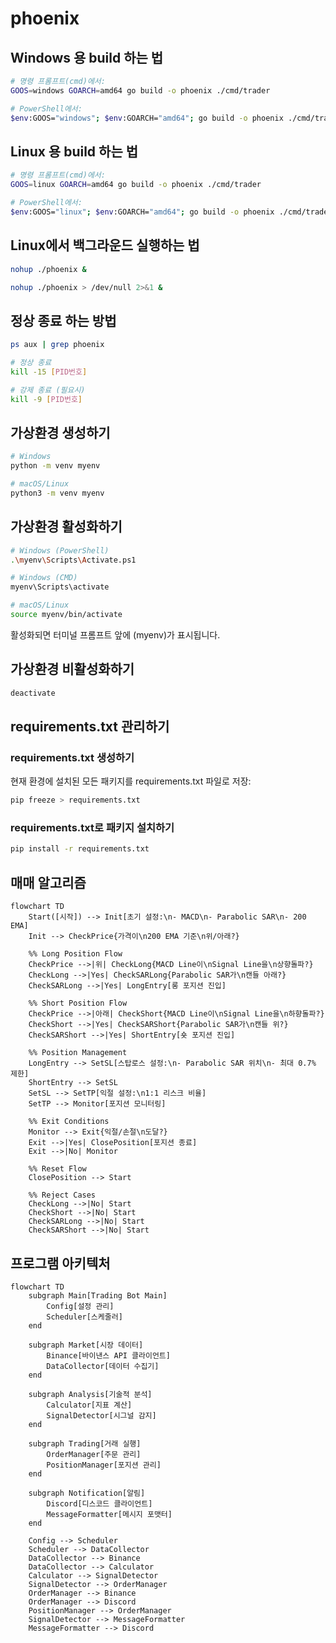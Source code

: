 # phoenix

## Windows 용 build 하는 법

```bash
# 명령 프롬프트(cmd)에서:
GOOS=windows GOARCH=amd64 go build -o phoenix ./cmd/trader

# PowerShell에서:
$env:GOOS="windows"; $env:GOARCH="amd64"; go build -o phoenix ./cmd/trader
```

## Linux 용 build 하는 법

```bash
# 명령 프롬프트(cmd)에서:
GOOS=linux GOARCH=amd64 go build -o phoenix ./cmd/trader

# PowerShell에서:
$env:GOOS="linux"; $env:GOARCH="amd64"; go build -o phoenix ./cmd/trader
```


## Linux에서 백그라운드 실행하는 법

```bash
nohup ./phoenix &
```

```bash
nohup ./phoenix > /dev/null 2>&1 &
```


## 정상 종료 하는 방법

```bash
ps aux | grep phoenix

# 정상 종료
kill -15 [PID번호]

# 강제 종료 (필요시)
kill -9 [PID번호]
```

## 가상환경 생성하기
```bash
# Windows
python -m venv myenv

# macOS/Linux
python3 -m venv myenv
```

## 가상환경 활성화하기
```bash
# Windows (PowerShell)
.\myenv\Scripts\Activate.ps1

# Windows (CMD)
myenv\Scripts\activate

# macOS/Linux
source myenv/bin/activate
```
활성화되면 터미널 프롬프트 앞에 (myenv)가 표시됩니다.

## 가상환경 비활성화하기
```bash
deactivate
```

## requirements.txt 관리하기

### requirements.txt 생성하기
현재 환경에 설치된 모든 패키지를 requirements.txt 파일로 저장:
```bash
pip freeze > requirements.txt
```

### requirements.txt로 패키지 설치하기
```bash
pip install -r requirements.txt
```

## 매매 알고리즘

```mermaid
flowchart TD
    Start([시작]) --> Init[초기 설정:\n- MACD\n- Parabolic SAR\n- 200 EMA]
    Init --> CheckPrice{가격이\n200 EMA 기준\n위/아래?}
    
    %% Long Position Flow
    CheckPrice -->|위| CheckLong{MACD Line이\nSignal Line을\n상향돌파?}
    CheckLong -->|Yes| CheckSARLong{Parabolic SAR가\n캔들 아래?}
    CheckSARLong -->|Yes| LongEntry[롱 포지션 진입]
    
    %% Short Position Flow
    CheckPrice -->|아래| CheckShort{MACD Line이\nSignal Line을\n하향돌파?}
    CheckShort -->|Yes| CheckSARShort{Parabolic SAR가\n캔들 위?}
    CheckSARShort -->|Yes| ShortEntry[숏 포지션 진입]
    
    %% Position Management
    LongEntry --> SetSL[스탑로스 설정:\n- Parabolic SAR 위치\n- 최대 0.7% 제한]
    ShortEntry --> SetSL
    SetSL --> SetTP[익절 설정:\n1:1 리스크 비율]
    SetTP --> Monitor[포지션 모니터링]
    
    %% Exit Conditions
    Monitor --> Exit{익절/손절\n도달?}
    Exit -->|Yes| ClosePosition[포지션 종료]
    Exit -->|No| Monitor
    
    %% Reset Flow
    ClosePosition --> Start

    %% Reject Cases
    CheckLong -->|No| Start
    CheckShort -->|No| Start
    CheckSARLong -->|No| Start
    CheckSARShort -->|No| Start
```


## 프로그램 아키텍처

```mermaid
flowchart TD
    subgraph Main[Trading Bot Main]
        Config[설정 관리]
        Scheduler[스케줄러]
    end

    subgraph Market[시장 데이터]
        Binance[바이낸스 API 클라이언트]
        DataCollector[데이터 수집기]
    end

    subgraph Analysis[기술적 분석]
        Calculator[지표 계산]
        SignalDetector[시그널 감지]
    end

    subgraph Trading[거래 실행]
        OrderManager[주문 관리]
        PositionManager[포지션 관리]
    end

    subgraph Notification[알림]
        Discord[디스코드 클라이언트]
        MessageFormatter[메시지 포맷터]
    end

    Config --> Scheduler
    Scheduler --> DataCollector
    DataCollector --> Binance
    DataCollector --> Calculator
    Calculator --> SignalDetector
    SignalDetector --> OrderManager
    OrderManager --> Binance
    OrderManager --> Discord
    PositionManager --> OrderManager
    SignalDetector --> MessageFormatter
    MessageFormatter --> Discord
```
